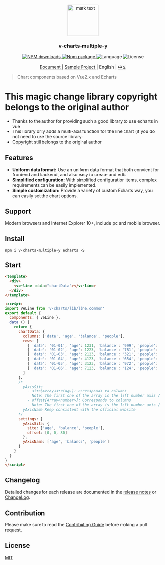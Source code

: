 <p align="center">
<img src="./examples/favicon.ico" alt="mark text" width="100" height="100">
</p>

<h3 align="center">v-charts-multiple-y</h3>

<p align="center">
  <a href="https://npmjs.org/package/v-charts-multiple-y">
    <img src="http://img.shields.io/npm/dm/v-charts-multiple-y.svg" alt="NPM downloads">
  </a>
  <a href="https://www.npmjs.org/package/v-charts-multiple-y">
    <img src="https://img.shields.io/npm/v/v-charts-multiple-y.svg" alt="Npm package">
  </a>
  <a>
    <img src="https://img.shields.io/badge/language-javascript-yellow.svg" alt="Language">
  </a>
  <a>
    <img src="https://img.shields.io/badge/license-MIT-000000.svg" alt="License">
  </a>
</p>

<p align="center">
  <a href="https://v-charts.js.org/#/en/">
    Document
  </a>
  <span> | </span>
  <a href="https://codesandbox.io/s/z69myovqzx">
    Sample Project
  </a>
  <span> | </span>
  <a>
    English
  </a>
  <span> | </span>
  <a href="https://github.com/djkloop/v-charts/blob/master/README_CN.md">
    中文
  </a>
</p>

> Chart components based on Vue2.x and Echarts

# This magic change library copyright belongs to the original author
- Thanks to the author for providing such a good library to use echarts in vue
- This library only adds a multi-axis function for the line chart (if you do not need to use the source library)
- Copyright still belongs to the original author


## Features
- **Uniform data format:** Use an uniform data format that both convient for frontend and backend, and also easy to create and edit.
- **Simplified configuration:** With simplified configuration items, complex requirements can be easily implemented.
- **Simple customization:** Provide a variety of custom Echarts way, you can easily set the chart options.

## Support

Modern browsers and Internet Explorer 10+, include pc and mobile browser.

## Install

```
npm i v-charts-multiple-y echarts -S
```

## Start

```html
<template>
  <div>
    <ve-line :data="chartData"></ve-line>
  </div>
</template>

<script>
import VeLine from 'v-charts/lib/line.common'
export default {
  components: { VeLine },
  data () {
    return {
      chartData: {
        columns: ['date', 'age', 'balance', 'people'],
        rows: [
          { 'date': '01-01', 'age': 1231, 'balance': '999', 'people': '578' },
          { 'date': '01-02', 'age': 1223, 'balance': '781', 'people': '1213' },
          { 'date': '01-03', 'age': 2123, 'balance': '321', 'people': '213' },
          { 'date': '01-04', 'age': 4123, 'balance': '654', 'people': '2312' },
          { 'date': '01-05', 'age': 3123, 'balance': '972', 'people': '1233' },
          { 'date': '01-06', 'age': 7123, 'balance': '124', 'people': '2313' }
        ]
      }，
      /*
        yAxisSite
          - site[Array<string>]: Corresponds to columns
            Note: The first one of the array is the left number axis / the second one is the right first one, and the others are sorted one by one.
          - offset[Array<number>]: Corresponds to columns
            Note: The first one of the array is the left number axis / the second one is the right first one, and the others are sorted one by one.
        yAxisName Keep consistent with the official website
      */
      settings: {
        yAxisSite: {
          site: ['age', 'balance', 'people'],
          offset: [0, 0, 80]
        },
        yAxisName: ['age', 'balance', 'people']
      }
    }
  }
}
</script>
```

## Changelog

Detailed changes for each release are documented in the [release notes](https://github.com/ElemeFE/v-charts/releases) or [ChangeLog](./CHANGELOG.md).

## Contribution

Please make sure to read the [Contributing Guide](./CONTRIBUTING.md) before making a pull request.

## License

[MIT](http://opensource.org/licenses/MIT)
